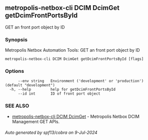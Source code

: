 ## metropolis-netbox-cli DCIM DcimGet getDcimFrontPortsById

GET an front port object by ID

### Synopsis


Metropolis Netbox Automation Tools:
  GET an front port object by ID

```
metropolis-netbox-cli DCIM DcimGet getDcimFrontPortsById [flags]
```

### Options

```
      --env string   Environment ('development' or 'production') (default "development")
  -h, --help         help for getDcimFrontPortsById
      --id int       ID of front port object
```

### SEE ALSO

* [metropolis-netbox-cli DCIM DcimGet]()	 - Metropolis Netbox DCIM Management GET APIs.

###### Auto generated by spf13/cobra on 9-Jul-2024
